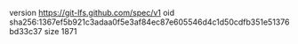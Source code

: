 version https://git-lfs.github.com/spec/v1
oid sha256:1367ef5b921c3adaa0f5e3af84ec87e605546d4c1d50cdfb351e51376bd33c37
size 1871

